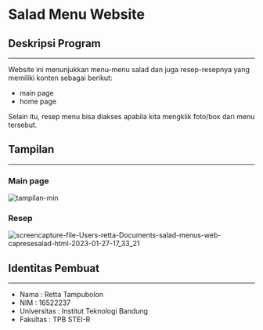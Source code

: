 # Salad Menu Website

## Deskripsi Program
___
Website ini menunjukkan menu-menu salad dan juga resep-resepnya yang memiliki konten sebagai berikut:
* main page
* home page

Selain itu, resep menu bisa diakses apabila kita mengklik foto/box dari menu tersebut.

## Tampilan
---
### Main page
![tampilan-min](https://user-images.githubusercontent.com/81466524/215065550-599dd8a1-abae-4719-925e-f2f63256096a.png)

### Resep
![screencapture-file-Users-retta-Documents-salad-menus-web-capresesalad-html-2023-01-27-17_33_21](https://user-images.githubusercontent.com/81466524/215065738-702d4eef-1b50-44a0-b1f6-61ffb7a33a0d.png)



## Identitas Pembuat
---
* Nama          : Retta Tampubolon
* NIM           : 16522237
* Universitas   : Institut Teknologi Bandung
* Fakultas      : TPB STEI-R
